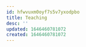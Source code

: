 ```yaml
---
id: hfwvuxm0oyf7s5v7yxodpbo
title: Teaching
desc: ''
updated: 1646460781072
created: 1646460781072
---
```


